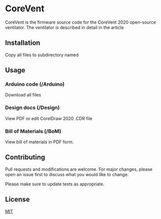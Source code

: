 # CoreVent

CoreVent is the firmware source code for the CoreVent 2020 open-source ventilator. 
The ventilator is described in detail in the article <UPDATE ARTICLE>

## Installation

Copy all files to subdirectory named <UPDATE DIRECTORY>

## Usage

### Arduino code (/Arduino)
Download all files 

### Design docs (/Design)
View PDF or edit CorelDraw 2020 .CDR file

### Bill of Materials (/BoM)
View bill of materials in PDF form.


## Contributing
Pull requests and modifications are welcome. For major changes, please open an issue first to discuss what you would like to change.

Please make sure to update tests as appropriate.

## License
[MIT](https://choosealicense.com/licenses/mit/)
